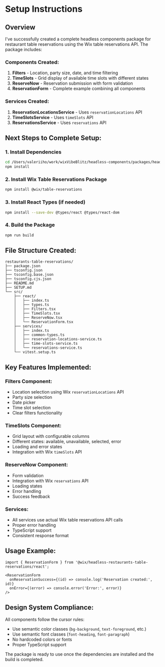# Setup Instructions

## Overview

I've successfully created a complete headless components package for restaurant table reservations using the Wix table reservations API. The package includes:

### Components Created:
1. **Filters** - Location, party size, date, and time filtering
2. **TimeSlots** - Grid display of available time slots with different states
3. **ReserveNow** - Reservation submission with form validation
4. **ReservationForm** - Complete example combining all components

### Services Created:
1. **ReservationLocationsService** - Uses `reservationLocations` API
2. **TimeSlotsService** - Uses `timeSlots` API
3. **ReservationsService** - Uses `reservations` API

## Next Steps to Complete Setup:

### 1. Install Dependencies
```bash
cd /Users/valeriiho/work/wixVibeBlitz/headless-components/packages/headless-components/restaurants-table-reservations
npm install
```

### 2. Install Wix Table Reservations Package
```bash
npm install @wix/table-reservations
```

### 3. Install React Types (if needed)
```bash
npm install --save-dev @types/react @types/react-dom
```

### 4. Build the Package
```bash
npm run build
```

## File Structure Created:

```
restaurants-table-reservations/
├── package.json
├── tsconfig.json
├── tsconfig.base.json
├── tsconfig.cjs.json
├── README.md
├── SETUP.md
└── src/
    ├── react/
    │   ├── index.ts
    │   ├── types.ts
    │   ├── Filters.tsx
    │   ├── TimeSlots.tsx
    │   ├── ReserveNow.tsx
    │   └── ReservationForm.tsx
    ├── services/
    │   ├── index.ts
    │   ├── common-types.ts
    │   ├── reservation-locations-service.ts
    │   ├── time-slots-service.ts
    │   └── reservations-service.ts
    └── vitest.setup.ts
```

## Key Features Implemented:

### Filters Component:
- Location selection using Wix `reservationLocations` API
- Party size selection
- Date picker
- Time slot selection
- Clear filters functionality

### TimeSlots Component:
- Grid layout with configurable columns
- Different states: available, unavailable, selected, error
- Loading and error states
- Integration with Wix `timeSlots` API

### ReserveNow Component:
- Form validation
- Integration with Wix `reservations` API
- Loading states
- Error handling
- Success feedback

### Services:
- All services use actual Wix table reservations API calls
- Proper error handling
- TypeScript support
- Consistent response format

## Usage Example:

```tsx
import { ReservationForm } from '@wix/headless-restaurants-table-reservations/react';

<ReservationForm
  onReservationSuccess={(id) => console.log('Reservation created:', id)}
  onError={(error) => console.error('Error:', error)}
/>
```

## Design System Compliance:

All components follow the cursor rules:
- Use semantic color classes (`bg-background`, `text-foreground`, etc.)
- Use semantic font classes (`font-heading`, `font-paragraph`)
- No hardcoded colors or fonts
- Proper TypeScript support

The package is ready to use once the dependencies are installed and the build is completed.

